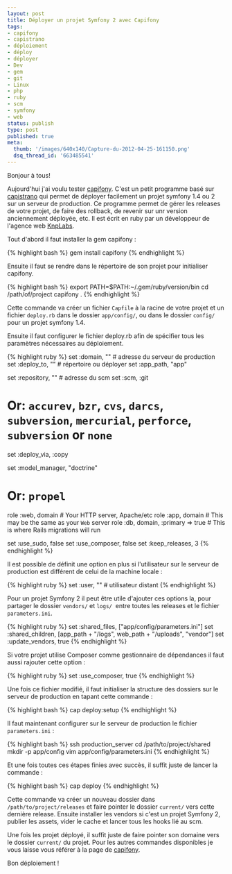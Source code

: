 ```yaml
---
layout: post
title: Déployer un projet Symfony 2 avec Capifony
tags:
- capifony
- capistrano
- déploiement
- déploy
- déployer
- Dev
- gem
- git
- Linux
- php
- ruby
- scm
- symfony
- web
status: publish
type: post
published: true
meta:
  thumb: '/images/640x140/Capture-du-2012-04-25-161150.png'
  dsq_thread_id: '663485541'
---
```

Bonjour à tous!

Aujourd'hui j'ai voulu tester [capifony](http://capifony.org/). C'est un petit programme basé sur [capistrano](https://github.com/capistrano/capistrano) qui permet de déployer facilement un projet symfony 1.4 ou 2 sur un serveur de production. Ce programme permet de gérer les releases de votre projet, de faire des rollback, de revenir sur unr version anciennement déployée, etc. Il est écrit en ruby par un développeur de l'agence web [KnpLabs](http://knplabs.fr/).
<!--break-->
Tout d'abord il faut installer la gem capifony :

{% highlight bash %}
gem install capifony
{% endhighlight %}

Ensuite il faut se rendre dans le répertoire de son projet pour initialiser capifony.

{% highlight bash %}
export PATH=$PATH:~/.gem/ruby/version/bin
cd /path/of/project
capifony .
{% endhighlight %}

Cette commande va créer un fichier `Capfile` à la racine de votre projet et un fichier `deploy.rb` dans le dossier `app/config/`, ou dans le dossier `config/` pour un projet symfony 1.4.

Ensuite il faut configurer le fichier deploy.rb afin de spécifier tous les paramètres nécessaires au déploiement.

{% highlight ruby %}
set :domain, "" # adresse du serveur de production
set :deploy_to, "" # répertoire ou déployer
set :app_path, "app"

set :repository, "" # adresse du scm
set :scm, :git
# Or: `accurev`, `bzr`, `cvs`, `darcs`, `subversion`, `mercurial`, `perforce`, `subversion` or `none`
set :deploy_via, :copy

set :model_manager, "doctrine"
# Or: `propel`

role :web, domain # Your HTTP server, Apache/etc
role :app, domain # This may be the same as your `Web` server
role :db, domain, :primary => true # This is where Rails migrations will run

set :use_sudo, false
set :use_composer, false
set :keep_releases, 3
{% endhighlight %}

Il est possible de définit une option en plus si l'utilisateur sur le serveur de production est différent de celui de la machine locale :

{% highlight ruby %}
set :user, "" # utilisateur distant
{% endhighlight %}

Pour un projet Symfony 2 il peut être utile d'ajouter ces options la, pour partager le dossier `vendors/` et `logs/`  entre toutes les releases et le fichier `parameters.ini`.

{% highlight ruby %}
set :shared_files,      ["app/config/parameters.ini"]
set :shared_children,     [app_path + "/logs", web_path + "/uploads", "vendor"]
set :update_vendors, true
{% endhighlight %}

Si votre projet utilise Composer comme gestionnaire de dépendances il faut aussi rajouter cette option :

{% highlight ruby %}
set :use_composer, true
{% endhighlight %}

Une fois ce fichier modifié, il faut initialiser la structure des dossiers sur le serveur de production en tapant cette commande :

{% highlight bash %}
cap deploy:setup
{% endhighlight %}

Il faut maintenant configurer sur le serveur de production le fichier `parameters.ini` :

{% highlight bash %}
ssh production_server
cd /path/to/project/shared
mkdir -p app/config
vim app/config/parameters.ini
{% endhighlight %}

Et une fois toutes ces étapes finies avec succès, il suffit juste de lancer la commande :

{% highlight bash %}
cap deploy
{% endhighlight %}

Cette commande va créer un nouveau dossier dans `/path/to/project/releases` et faire pointer le dossier `current/` vers cette dernière release. Ensuite installer les vendors si c'est un projet Symfony 2, publier les assets, vider le cache et lancer tous les hooks lié au scm.

Une fois les projet déployé, il suffit juste de faire pointer son domaine vers le dossier `current/` du projet.
Pour les autres commandes disponibles je vous laisse vous référer à la page de [capifony](http://capifony.org/).

Bon déploiement !
